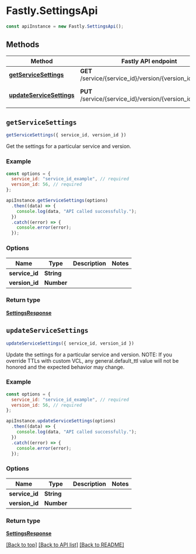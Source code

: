 # Fastly.SettingsApi


```javascript
const apiInstance = new Fastly.SettingsApi();
```
## Methods

Method | Fastly API endpoint | Description
------------- | ------------- | -------------
[**getServiceSettings**](SettingsApi.md#getServiceSettings) | **GET** /service/{service_id}/version/{version_id}/settings | Get service settings
[**updateServiceSettings**](SettingsApi.md#updateServiceSettings) | **PUT** /service/{service_id}/version/{version_id}/settings | Update service settings



## `getServiceSettings`

```javascript
getServiceSettings({ service_id, version_id })
```

Get the settings for a particular service and version.

### Example

```javascript
const options = {
  service_id: "service_id_example", // required
  version_id: 56, // required
};

apiInstance.getServiceSettings(options)
  .then((data) => {
    console.log(data, "API called successfully.");
  })
  .catch((error) => {
    console.error(error);
  });
```

### Options

Name | Type | Description  | Notes
------------- | ------------- | ------------- | -------------
**service_id** | **String** |  |
**version_id** | **Number** |  |

### Return type

[**SettingsResponse**](SettingsResponse.md)


## `updateServiceSettings`

```javascript
updateServiceSettings({ service_id, version_id })
```

Update the settings for a particular service and version. NOTE: If you override TTLs with custom VCL, any general.default_ttl value will not be honored and the expected behavior may change. 

### Example

```javascript
const options = {
  service_id: "service_id_example", // required
  version_id: 56, // required
};

apiInstance.updateServiceSettings(options)
  .then((data) => {
    console.log(data, "API called successfully.");
  })
  .catch((error) => {
    console.error(error);
  });
```

### Options

Name | Type | Description  | Notes
------------- | ------------- | ------------- | -------------
**service_id** | **String** |  |
**version_id** | **Number** |  |

### Return type

[**SettingsResponse**](SettingsResponse.md)


[[Back to top]](#) [[Back to API list]](../../README.md#endpoints)
[[Back to README]](../../README.md)
